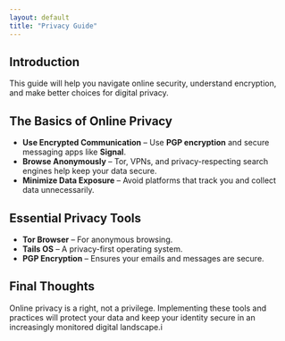 ```yaml
---
layout: default
title: "Privacy Guide"
---
```


## Introduction
This guide will help you navigate online security, understand encryption, and make better choices for digital privacy.

## The Basics of Online Privacy
- **Use Encrypted Communication** – Use **PGP encryption** and secure messaging apps like **Signal**.
- **Browse Anonymously** – Tor, VPNs, and privacy-respecting search engines help keep your data secure.
- **Minimize Data Exposure** – Avoid platforms that track you and collect data unnecessarily.

## Essential Privacy Tools
- **Tor Browser** – For anonymous browsing.
- **Tails OS** – A privacy-first operating system.
- **PGP Encryption** – Ensures your emails and messages are secure.

## Final Thoughts
Online privacy is a right, not a privilege. Implementing these tools and practices will protect your data and keep your identity secure in an increasingly monitored digital landscape.i
